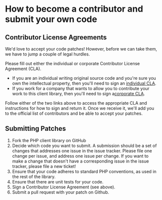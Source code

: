 # How to become a contributor and submit your own code

## Contributor License Agreements

We'd love to accept your code patches! However, before we can take them, we have to jump a couple of legal hurdles.

Please fill out either the individual or corporate Contributor License Agreement (CLA).

  * If you are an individual writing original source code and you're sure you own the intellectual property, then you'll need to sign an [individual CLA](https://code.google.com/legal/individual-cla-v1.0.html).
  * If you work for a company that wants to allow you to contribute your work to this client library, then you'll need to sign a[corporate CLA](https://code.google.com/legal/corporate-cla-v1.0.html).

Follow either of the two links above to access the appropriate CLA and instructions for how to sign and return it. Once we receive it, we'll add you to the official list of contributors and be able to accept your patches.

## Submitting Patches

1. Fork the PHP client library on GitHub
1. Decide which code you want to submit. A submission should be a set of changes that addresses one issue in the issue tracker. Please file one change per issue, and address one issue per change. If you want to make a change that doesn't have a corresponding issue in the issue tracker, please file a new ticket!
1. Ensure that your code adheres to standard PHP conventions, as used in the rest of the library.
1. Ensure that there are unit tests for your code.
1. Sign a Contributor License Agreement (see above).
1. Submit a pull request with your patch on Github.

